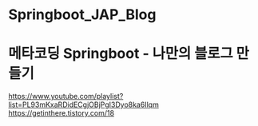 # Springboot_JAP_Blog

# 메타코딩 Springboot - 나만의 블로그 만들기
https://www.youtube.com/playlist?list=PL93mKxaRDidECgjOBjPgI3Dyo8ka6Ilqm
https://getinthere.tistory.com/18
